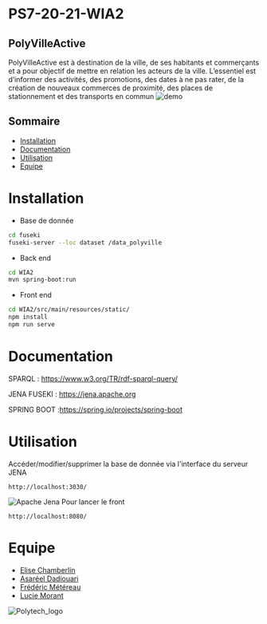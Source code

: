 # PS7-20-21-WIA2

## PolyVilleActive

PolyVilleActive est à destination de la ville, de ses habitants et commerçants et a pour objectif de  mettre  en  relation  les  acteurs  de  la  ville.  L’essentiel  est  d’informer  des  activités,  des promotions, des dates à ne pas rater, de la création de nouveaux commerces de proximité, des places de stationnement et des transports en commun
![demo](https://im7.ezgif.com/tmp/ezgif-7-7542f37f1450.gif)

## Sommaire
- [Installation](#Installation)
- [Documentation](#Documentation)
- [Utilisation](#Utilisation)
- [Equipe](#Equipe)

# Installation

- Base de donnée

```bash
cd fuseki
fuseki-server --loc dataset /data_polyville
```

- Back end

```bash
cd WIA2
mvn spring-boot:run
```

- Front end

```bash
cd WIA2/src/main/resources/static/
npm install
npm run serve
```

# Documentation
SPARQL : https://www.w3.org/TR/rdf-sparql-query/

JENA FUSEKI : https://jena.apache.org

SPRING BOOT :https://spring.io/projects/spring-boot

# Utilisation
Accéder/modifier/supprimer la base de donnée via l'interface du serveur JENA
```url
http://localhost:3030/
```
![Apache Jena](https://i.imgur.com/gTLrqzy.png)
Pour lancer le front
```url
http://localhost:8080/
```


# Equipe
- [Elise Chamberlin](https://github.com/Elise-Chamberlin)
- [Asaréel Dadiouari](https://github.com/AsareelDadiouari)
- [Frédéric Météreau](https://github.com/MetereauFrederic)
- [Lucie Morant](https://github.com/LucieMorant)

![Polytech_logo](http://unice.fr/polytechnice/fr/contenus-riches/images/logos/logo-uns-pns)
